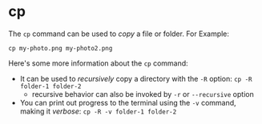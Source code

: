 # cp

The `cp` command can be used to _copy_ a file or folder. For Example:

`cp my-photo.png my-photo2.png`

Here's some more information about the `cp` command:
* It can be used to _recursively_ copy a directory with the `-R` option: `cp -R folder-1 folder-2`
  + recursive behavior can also be invoked by `-r` or `--recursive` option
* You can print out progress to the terminal using the `-v` command, making it _verbose_: `cp -R -v folder-1 folder-2`
